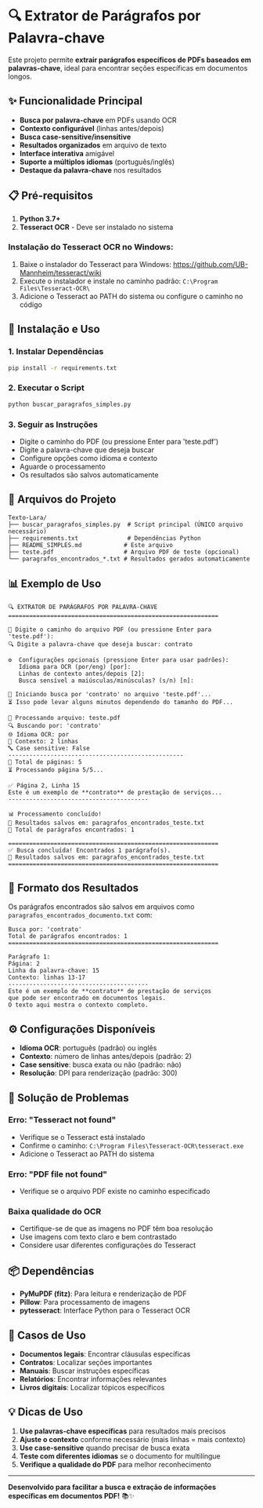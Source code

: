 # 🔍 Extrator de Parágrafos por Palavra-chave

Este projeto permite **extrair parágrafos específicos de PDFs baseados em palavras-chave**, ideal para encontrar seções específicas em documentos longos.

## ✨ Funcionalidade Principal

- **Busca por palavra-chave** em PDFs usando OCR
- **Contexto configurável** (linhas antes/depois)
- **Busca case-sensitive/insensitive**
- **Resultados organizados** em arquivo de texto
- **Interface interativa** amigável
- **Suporte a múltiplos idiomas** (português/inglês)
- **Destaque da palavra-chave** nos resultados

## 📋 Pré-requisitos

1. **Python 3.7+**
2. **Tesseract OCR** - Deve ser instalado no sistema

### Instalação do Tesseract OCR no Windows:

1. Baixe o instalador do Tesseract para Windows: https://github.com/UB-Mannheim/tesseract/wiki
2. Execute o instalador e instale no caminho padrão: `C:\Program Files\Tesseract-OCR\`
3. Adicione o Tesseract ao PATH do sistema ou configure o caminho no código

## 🚀 Instalação e Uso

### 1. Instalar Dependências
```bash
pip install -r requirements.txt
```

### 2. Executar o Script
```bash
python buscar_paragrafos_simples.py
```

### 3. Seguir as Instruções
- Digite o caminho do PDF (ou pressione Enter para 'teste.pdf')
- Digite a palavra-chave que deseja buscar
- Configure opções como idioma e contexto
- Aguarde o processamento
- Os resultados são salvos automaticamente

## 📁 Arquivos do Projeto

```
Texto-Lara/
├── buscar_paragrafos_simples.py  # Script principal (ÚNICO arquivo necessário)
├── requirements.txt              # Dependências Python
├── README_SIMPLES.md            # Este arquivo
├── teste.pdf                    # Arquivo PDF de teste (opcional)
└── paragrafos_encontrados_*.txt # Resultados gerados automaticamente
```

## 📊 Exemplo de Uso

```
🔍 EXTRATOR DE PARÁGRAFOS POR PALAVRA-CHAVE
============================================================

📄 Digite o caminho do arquivo PDF (ou pressione Enter para 'teste.pdf'): 
🔍 Digite a palavra-chave que deseja buscar: contrato

⚙️  Configurações opcionais (pressione Enter para usar padrões):
   Idioma para OCR (por/eng) [por]: 
   Linhas de contexto antes/depois [2]: 
   Busca sensível a maiúsculas/minúsculas? (s/n) [n]: 

🚀 Iniciando busca por 'contrato' no arquivo 'teste.pdf'...
⏳ Isso pode levar alguns minutos dependendo do tamanho do PDF...

📄 Processando arquivo: teste.pdf
🔍 Buscando por: 'contrato'
🌐 Idioma OCR: por
📝 Contexto: 2 linhas
🔤 Case sensitive: False
--------------------------------------------------
📖 Total de páginas: 5
⏳ Processando página 5/5...

✅ Página 2, Linha 15
Este é um exemplo de **contrato** de prestação de serviços...
----------------------------------------

📊 Processamento concluído!
💾 Resultados salvos em: paragrafos_encontrados_teste.txt
🎯 Total de parágrafos encontrados: 1

============================================================
✅ Busca concluída! Encontrados 1 parágrafo(s).
📁 Resultados salvos em: paragrafos_encontrados_teste.txt
============================================================
```

## 📄 Formato dos Resultados

Os parágrafos encontrados são salvos em arquivos como `paragrafos_encontrados_documento.txt` com:

```
Busca por: 'contrato'
Total de parágrafos encontrados: 1
============================================================

Parágrafo 1:
Página: 2
Linha da palavra-chave: 15
Contexto: linhas 13-17
----------------------------------------
Este é um exemplo de **contrato** de prestação de serviços
que pode ser encontrado em documentos legais.
O texto aqui mostra o contexto completo.
```

## ⚙️ Configurações Disponíveis

- **Idioma OCR**: português (padrão) ou inglês
- **Contexto**: número de linhas antes/depois (padrão: 2)
- **Case sensitive**: busca exata ou não (padrão: não)
- **Resolução**: DPI para renderização (padrão: 300)

## 🔧 Solução de Problemas

### Erro: "Tesseract not found"
- Verifique se o Tesseract está instalado
- Confirme o caminho: `C:\Program Files\Tesseract-OCR\tesseract.exe`
- Adicione o Tesseract ao PATH do sistema

### Erro: "PDF file not found"
- Verifique se o arquivo PDF existe no caminho especificado

### Baixa qualidade do OCR
- Certifique-se de que as imagens no PDF têm boa resolução
- Use imagens com texto claro e bem contrastado
- Considere usar diferentes configurações do Tesseract

## 📦 Dependências

- **PyMuPDF (fitz)**: Para leitura e renderização de PDF
- **Pillow**: Para processamento de imagens
- **pytesseract**: Interface Python para o Tesseract OCR

## 🎯 Casos de Uso

- **Documentos legais**: Encontrar cláusulas específicas
- **Contratos**: Localizar seções importantes
- **Manuais**: Buscar instruções específicas
- **Relatórios**: Encontrar informações relevantes
- **Livros digitais**: Localizar tópicos específicos

## 💡 Dicas de Uso

1. **Use palavras-chave específicas** para resultados mais precisos
2. **Ajuste o contexto** conforme necessário (mais linhas = mais contexto)
3. **Use case-sensitive** quando precisar de busca exata
4. **Teste com diferentes idiomas** se o documento for multilíngue
5. **Verifique a qualidade do PDF** para melhor reconhecimento

---

**Desenvolvido para facilitar a busca e extração de informações específicas em documentos PDF!** 📚✨
